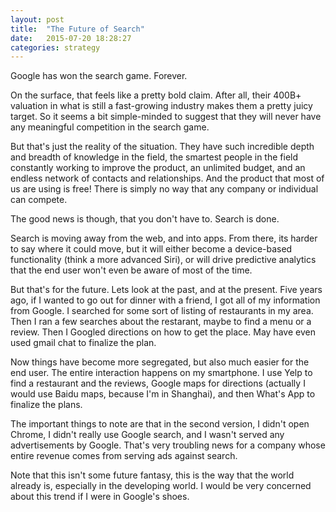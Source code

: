 ```yaml
---
layout: post
title:  "The Future of Search"
date:   2015-07-20 18:28:27
categories: strategy
---
```


Google has won the search game. Forever. 

On the surface, that feels like a pretty bold claim. After all, their 400B+ valuation in what is still a fast-growing industry makes them a pretty juicy target. So it seems a bit simple-minded to suggest that they will never have any meaningful competition in the search game. 

But that\'s just the reality of the situation. They have such incredible depth and breadth of knowledge in the field, the smartest people in the field constantly working to improve the product, an unlimited budget, and an endless network of contacts and relationships. And the product that most of us are using is free! There is simply no way that any company or individual can compete.

The good news is though, that you don\'t have to. Search is done. 

Search is moving away from the web, and into apps. From there, its harder to say where it could move, but it will either become a device-based functionality (think a more advanced Siri), or will drive predictive analytics that the end user won\'t even be aware of most of the time.

But that\'s for the future. Lets look at the past, and at the present. Five years ago, if I wanted to go out for dinner with a friend, I got all of my information from Google. I searched for some sort of listing of restaurants in my area. Then I ran a few searches about the restarant, maybe to find a menu or a review. Then I Googled directions on how to get the place. May have even used gmail chat to finalize the plan. 

Now things have become more segregated, but also much easier for the end user. The entire interaction happens on my smartphone. I use Yelp to find a restaurant and the reviews, Google maps for directions (actually I would use Baidu maps, because I\'m in Shanghai), and then What\'s App to finalize the plans. 

The important things to note are that in the second version, I didn\'t open Chrome, I didn\'t really use Google search, and I wasn\'t served any advertisements by Google. That\'s very troubling news for a company whose entire revenue comes from serving ads against search. 

Note that this isn\'t some future fantasy, this is the way that the world already is, especially in the developing world. I would be very concerned about this trend if I were in Google\'s shoes. 